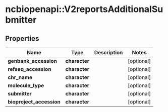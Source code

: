 # ncbiopenapi::V2reportsAdditionalSubmitter


## Properties
Name | Type | Description | Notes
------------ | ------------- | ------------- | -------------
**genbank_accession** | **character** |  | [optional] 
**refseq_accession** | **character** |  | [optional] 
**chr_name** | **character** |  | [optional] 
**molecule_type** | **character** |  | [optional] 
**submitter** | **character** |  | [optional] 
**bioproject_accession** | **character** |  | [optional] 


